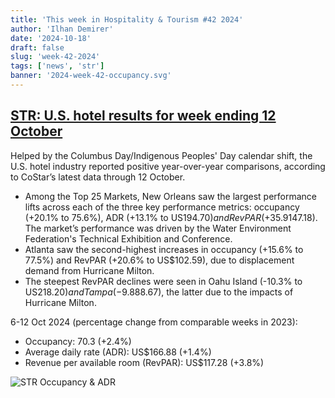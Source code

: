 ```yaml
---
title: 'This week in Hospitality & Tourism #42 2024'
author: 'Ilhan Demirer'
date: '2024-10-18'
draft: false
slug: 'week-42-2024'
tags: ['news', 'str']
banner: '2024-week-42-occupancy.svg'
---
```


## [STR: U.S. hotel results for week ending 12 October](https://str.com/press-release/us-hotel-results-week-ending-12-october)

Helped by the Columbus Day/Indigenous Peoples' Day calendar shift, the U.S. hotel industry reported positive year-over-year comparisons, according to CoStar’s latest data through 12 October.

- Among the Top 25 Markets, New Orleans saw the largest performance lifts across each of the three key performance metrics: occupancy (+20.1% to 75.6%), ADR (+13.1% to US$194.70) and RevPAR (+35.9% to US$147.18). The market’s performance was driven by the Water Environment Federation's Technical Exhibition and Conference.
- Atlanta saw the second-highest increases in occupancy (+15.6% to 77.5%) and RevPAR (+20.6% to US$102.59), due to displacement demand from Hurricane Milton.
- The steepest RevPAR declines were seen in Oahu Island (-10.3% to US$218.20) and Tampa (-9.8% to US$88.67), the latter due to the impacts of Hurricane Milton.

6-12 Oct 2024 (percentage change from comparable weeks in 2023):

- Occupancy: 70.3 (+2.4%)
- Average daily rate (ADR): US$166.88 (+1.4%)
- Revenue per available room (RevPAR): US$117.28 (+3.8%)

![STR Occupancy & ADR](/images/blogimages/2024-week-42-occupancy.svg)
